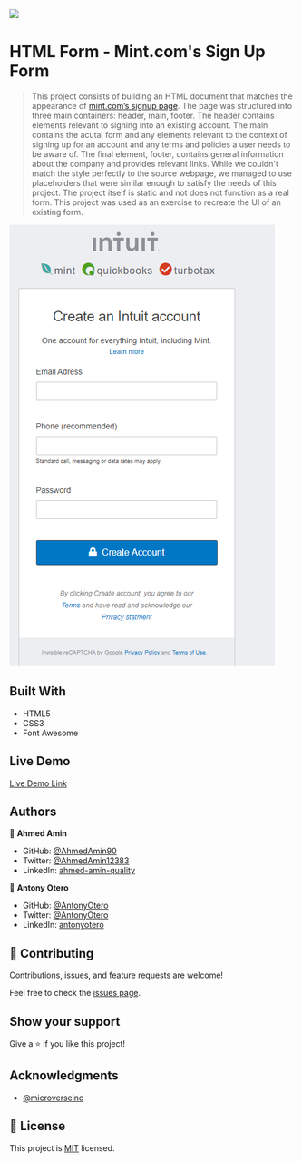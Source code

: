 ![](https://img.shields.io/badge/Microverse-blueviolet)

# HTML Form - Mint.com's Sign Up Form

> This project consists of building an HTML document that matches the appearance of [mint.com’s signup page](https://accounts.intuit.com/signup.html). The page was structured into three main containers: header, main, footer. The header contains elements relevant to signing into an existing account. The main contains the acutal form and any elements relevant to the context of signing up for an account and any terms and policies a user needs to be aware of. The final element, footer, contains general information about the company and provides relevant links. While we couldn't match the style perfectly to the source webpage, we managed to use placeholders that were similar enough to satisfy the needs of this project. The project itself is static and not does not function as a real form. This project was used as an exercise to recreate the UI of an existing form.

![screenshot](./images/app_screenshot.png)

## Built With

- HTML5
- CSS3
- Font Awesome

## Live Demo

[Live Demo Link](https://antonyotero.github.io/html-form/)

## Authors

👤 **Ahmed Amin**

- GitHub: [@AhmedAmin90](https://github.com/AhmedAmin90)
- Twitter: [@AhmedAmin12383](https://twitter.com/AhmedAmin12383)
- LinkedIn: [ahmed-amin-quality](https://www.linkedin.com/in/ahmed-amin-quality/)

👤 **Antony Otero**

- GitHub: [@AntonyOtero](https://github.com/AntonyOtero)
- Twitter: [@AntonyOtero](https://twitter.com/AntonyOtero)
- LinkedIn: [antonyotero](https://www.linkedin.com/in/antonyotero/)

## 🤝 Contributing

Contributions, issues, and feature requests are welcome!

Feel free to check the [issues page](https://github.com/AntonyOtero/signup-form/issues).

## Show your support

Give a ⭐️ if you like this project!

## Acknowledgments

- [@microverseinc](https://github.com/microverseinc)

## 📝 License

This project is [MIT](LICENSE) licensed.
